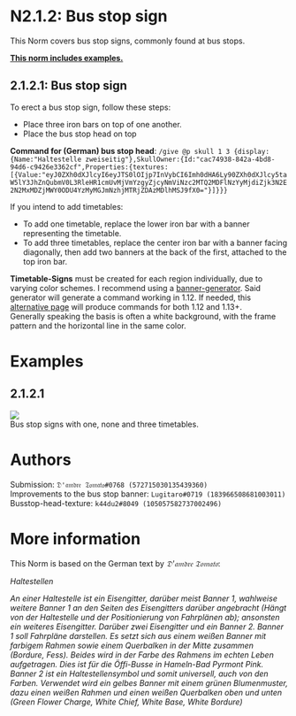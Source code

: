 # N2.1.2: Bus stop sign

This Norm covers bus stop signs, commonly found at bus stops.

**[This norm includes examples.](https://github.com/pxnt/BTEN/wiki/N6_EN#examples)**

## 2.1.2.1: Bus stop sign

To erect a bus stop sign, follow these steps:
* Place three iron bars on top of one another.
* Place the bus stop head on top

**Command for (German) bus stop head**: `/give @p skull 1 3 {display:{Name:"Haltestelle zweiseitig"},SkullOwner:{Id:"cac74938-842a-4bd8-94d6-c9426e3362cf",Properties:{textures:[{Value:"eyJ0ZXh0dXJlcyI6eyJTS0lOIjp7InVybCI6Imh0dHA6Ly90ZXh0dXJlcy5taW5lY3JhZnQubmV0L3RleHR1cmUvMjVmYzgyZjcyNmViNzc2MTQ2MDFlNzYyMjdiZjk3N2E2N2MxMDZjMWY0ODU4YzMyMGJmNzhjMTRjZDAzMDlhMSJ9fX0="}]}}}`

If you intend to add timetables:

* To add one timetable, replace the lower iron bar with a banner representing the timetable.
* To add three timetables, replace the center iron bar with a banner facing diagonally, then add two banners at the back of the first, attached to the top iron bar.

**Timetable-Signs** must be created for each region individually, due to varying color schemes. I recommend using a [banner-generator](https://www.needcoolshoes.com/banner). Said generator will generate a command working in 1.12. If needed, this [alternative page](https://minecraft.tools/en/banner.php) will produce commands for both 1.12 and 1.13+.    
Generally speaking the basis is often a white background, with the frame pattern and the horizontal line in the same color.

# Examples

## 2.1.2.1

![](https://cdn.discordapp.com/attachments/702537093527765083/703722199256662066/2020-04-25_23_40_39-Minecraft_1.15.2_-_Singleplayer.png)  
Bus stop signs with one, none and three timetables. 

# Authors

Submission: `𝔇'𝔞𝔪𝔡𝔯𝔢 𝔗𝔬𝔪𝔞𝔱𝔬#0768 (572715030135439360)`    
Improvements to the bus stop banner: `Lugitaro#0719 (183966508681003011)`
Busstop-head-texture: `k44du2#8049 (105057582737002496)`

# More information

This Norm is based on the German text by _𝔇'𝔞𝔪𝔡𝔯𝔢 𝔗𝔬𝔪𝔞𝔱𝔬_:

_Haltestellen_

_An einer Haltestelle ist ein Eisengitter, darüber meist Banner 1, wahlweise weitere Banner 1 an den Seiten des Eisengitters darüber angebracht (Hängt von der Haltestelle und der Positionierung von Fahrplänen ab); ansonsten ein weiteres Eisengitter. Darüber zwei Eisengitter und ein Banner 2.
Banner 1 soll Fahrpläne darstellen. Es setzt sich aus einem weißen Banner mit farbigem Rahmen sowie einem Querbalken in der Mitte zusammen (Bordure, Fess). Beides wird in der Farbe des Rahmens im echten Leben aufgetragen. Dies ist für die Öffi-Busse in Hameln-Bad Pyrmont Pink.
Banner 2 ist ein Haltestellensymbol und somit universell, auch von den Farben. Verwendet wird ein gelbes Banner mit einem grünen Blumenmuster, dazu einen weißen Rahmen und einen weißen Querbalken oben und unten (Green Flower Charge, White Chief, White Base, White Bordure)_